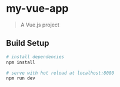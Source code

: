 # my-vue-app

> A Vue.js project

## Build Setup

``` bash
# install dependencies
npm install

# serve with hot reload at localhost:8080
npm run dev
